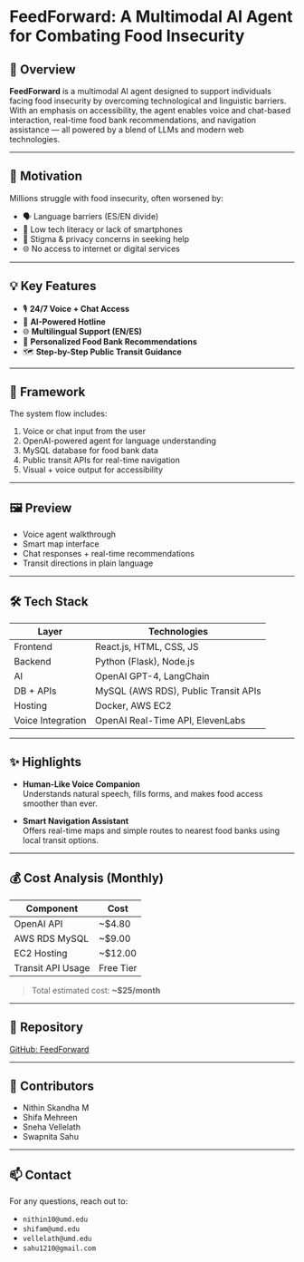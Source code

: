 # FeedForward: A Multimodal AI Agent for Combating Food Insecurity

## 🚀 Overview

**FeedForward** is a multimodal AI agent designed to support individuals facing food insecurity by overcoming technological and linguistic barriers. With an emphasis on accessibility, the agent enables voice and chat-based interaction, real-time food bank recommendations, and navigation assistance — all powered by a blend of LLMs and modern web technologies.

---

## 📌 Motivation

Millions struggle with food insecurity, often worsened by:

- 🗣️ Language barriers (ES/EN divide)
- 📱 Low tech literacy or lack of smartphones
- 🧠 Stigma & privacy concerns in seeking help
- 🌐 No access to internet or digital services

---

## 💡 Key Features

- 🎙️ **24/7 Voice + Chat Access**
- 🤖 **AI-Powered Hotline**
- 🌐 **Multilingual Support (EN/ES)**
- 🎯 **Personalized Food Bank Recommendations**
- 🗺️ **Step-by-Step Public Transit Guidance**

---

## 🧠 Framework

The system flow includes:

1. Voice or chat input from the user
2. OpenAI-powered agent for language understanding
3. MySQL database for food bank data
4. Public transit APIs for real-time navigation
5. Visual + voice output for accessibility

---

## 🖼️ Preview

- Voice agent walkthrough
- Smart map interface
- Chat responses + real-time recommendations
- Transit directions in plain language

---

## 🛠 Tech Stack

| Layer              | Technologies |
|-------------------|--------------|
| Frontend          | React.js, HTML, CSS, JS |
| Backend           | Python (Flask), Node.js |
| AI                | OpenAI GPT-4, LangChain |
| DB + APIs         | MySQL (AWS RDS), Public Transit APIs |
| Hosting           | Docker, AWS EC2 |
| Voice Integration | OpenAI Real-Time API, ElevenLabs |

---

## ✨ Highlights

- **Human-Like Voice Companion**  
  Understands natural speech, fills forms, and makes food access smoother than ever.

- **Smart Navigation Assistant**  
  Offers real-time maps and simple routes to nearest food banks using local transit options.

---

## 💰 Cost Analysis (Monthly)

| Component           | Cost        |
|---------------------|-------------|
| OpenAI API          | ~$4.80      |
| AWS RDS MySQL       | ~$9.00      |
| EC2 Hosting         | ~$12.00     |
| Transit API Usage   | Free Tier   |

> Total estimated cost: **~$25/month**

---

## 🔗 Repository

[GitHub: FeedForward](https://github.com/shifamehreen-005/FeedForward)

---

## 👥 Contributors

- Nithin Skandha M  
- Shifa Mehreen  
- Sneha Vellelath  
- Swapnita Sahu

---

## 📫 Contact

For any questions, reach out to:

- `nithin10@umd.edu`
- `shifam@umd.edu`
- `vellelath@umd.edu`
- `sahu1210@gmail.com`
